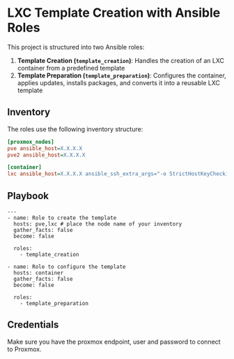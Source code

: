 # LXC Template Creation with Ansible Roles

This project is structured into two Ansible roles:

1. **Template Creation (`template_creation`)**: Handles the creation of an LXC container from a predefined template
2. **Template Preparation (`template_preparation`)**: Configures the container, applies updates, installs packages, and converts it into a reusable LXC template

## Inventory

The roles use the following inventory structure:

```ini
[proxmox_nodes]
pve ansible_host=X.X.X.X
pve2 ansible_host=X.X.X.X

[container]
lxc ansible_host=X.X.X.X ansible_ssh_extra_args="-o StrictHostKeyChecking=no -o UserKnownHostsFile=/dev/null"
```

## Playbook
```
---
- name: Role to create the template
  hosts: pve,lxc # place the node name of your inventory
  gather_facts: false
  become: false

  roles:
    - template_creation

- name: Role to configure the template
  hosts: container
  gather_facts: false
  become: false

  roles:
    - template_preparation
```

## Credentials
Make sure you have the proxmox endpoint, user and password to connect to Proxmox.